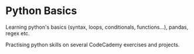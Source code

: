 # Python Basics

Learning python's basics (syntax, loops, conditionals, functions...), pandas, regex etc.

Practising python skills on several CodeCademy exercises and projects.
